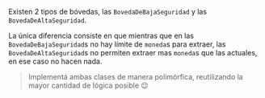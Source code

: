Existen 2 tipos de bóvedas, las `BovedaDeBajaSeguridad` y las `BovedaDeAltaSeguridad`.

La única diferencia consiste en que mientras que en las `BovedaDeBajaSeguridad`s no hay límite de `moneda`s para extraer, las `BovedaDeAltaSeguridad`s no permiten extraer mas `moneda`s que las actuales, en ese caso no hacen nada.

> Implementá ambas clases de manera polimórfica, reutilizando la mayor cantidad de lógica posible  :wink: